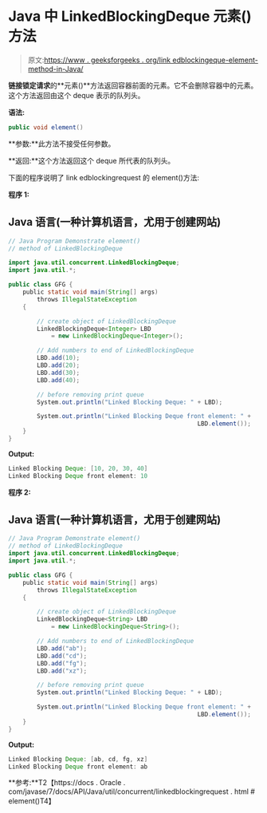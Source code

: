 # Java 中 LinkedBlockingDeque 元素()方法

> 原文:[https://www . geeksforgeeks . org/link edblockingeque-element-method-in-Java/](https://www.geeksforgeeks.org/linkedblockingdeque-element-method-in-java/)

**链接锁定请求**的**元素()**方法返回容器前面的元素。它不会删除容器中的元素。这个方法返回由这个 deque 表示的队列头。

**语法:**

```java
public void element()

```

**参数:**此方法不接受任何参数。

**返回:**这个方法返回这个 deque 所代表的队列头。

下面的程序说明了 link edblockingrequest 的 element()方法:

**程序 1:**

## Java 语言(一种计算机语言，尤用于创建网站)

```java
// Java Program Demonstrate element()
// method of LinkedBlockingDeque

import java.util.concurrent.LinkedBlockingDeque;
import java.util.*;

public class GFG {
    public static void main(String[] args)
        throws IllegalStateException
    {

        // create object of LinkedBlockingDeque
        LinkedBlockingDeque<Integer> LBD
            = new LinkedBlockingDeque<Integer>();

        // Add numbers to end of LinkedBlockingDeque
        LBD.add(10);
        LBD.add(20);
        LBD.add(30);
        LBD.add(40);

        // before removing print queue
        System.out.println("Linked Blocking Deque: " + LBD);

        System.out.println("Linked Blocking Deque front element: " +
                                                     LBD.element());
    }
}
```

**Output:** 

```java
Linked Blocking Deque: [10, 20, 30, 40]
Linked Blocking Deque front element: 10

```

**程序 2:**

## Java 语言(一种计算机语言，尤用于创建网站)

```java
// Java Program Demonstrate element()
// method of LinkedBlockingDeque
import java.util.concurrent.LinkedBlockingDeque;
import java.util.*;

public class GFG {
    public static void main(String[] args)
        throws IllegalStateException
    {

        // create object of LinkedBlockingDeque
        LinkedBlockingDeque<String> LBD
            = new LinkedBlockingDeque<String>();

        // Add numbers to end of LinkedBlockingDeque
        LBD.add("ab");
        LBD.add("cd");
        LBD.add("fg");
        LBD.add("xz");

        // before removing print queue
        System.out.println("Linked Blocking Deque: " + LBD);

        System.out.println("Linked Blocking Deque front element: " +
                                                     LBD.element());
    }
}
```

**Output:** 

```java
Linked Blocking Deque: [ab, cd, fg, xz]
Linked Blocking Deque front element: ab

```

**参考:**T2【https://docs . Oracle . com/javase/7/docs/API/Java/util/concurrent/linkedblockingrequest . html # element()T4】